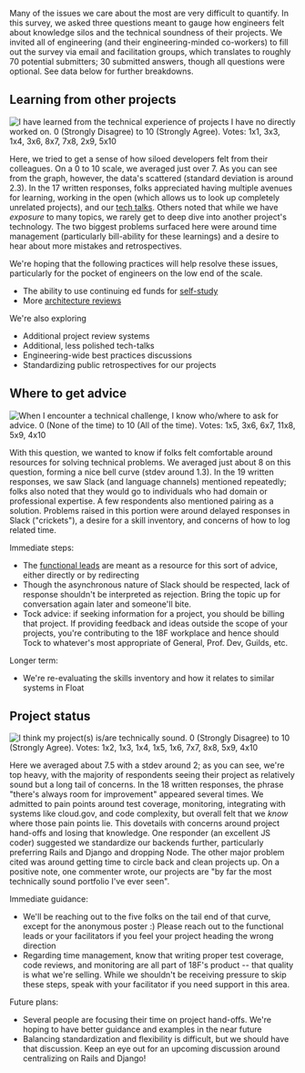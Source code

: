 Many of the issues we care about the most are very difficult to quantify. In
this survey, we asked three questions meant to gauge how engineers felt about
knowledge silos and the technical soundness of their projects. We invited all
of engineering (and their engineering-minded co-workers) to fill out the
survey via email and facilitation groups, which translates to roughly 70
potential submitters; 30 submitted answers, though all questions were
optional. See data below for further breakdowns.

## Learning from other projects

![I have learned from the technical experience of projects I have no directly
worked on. 0 (Strongly Disagree) to 10 (Strongly Agree). Votes: 1x1, 3x3, 1x4,
3x6, 8x7, 7x8, 2x9, 5x10](question1.png)

Here, we tried to get a sense of how siloed developers felt from their
colleagues. On a 0 to 10 scale, we averaged just over 7. As you can see from
the graph, however, the data's scattered (standard deviation is around 2.3).
In the 17 written responses, folks appreciated having multiple avenues for
learning, working in the open (which allows us to look up completely unrelated
projects), and our [tech talks](https://github.com/18F/tech-talks). Others
noted that while we have _exposure_ to many topics, we rarely get to deep dive
into another project's technology. The two biggest problems surfaced here were
around time management (particularly bill-ability for these learnings) and a
desire to hear about more mistakes and retrospectives.

We're hoping that the following practices will help resolve these issues,
particularly for the pocket of engineers on the low end of the scale.

* The ability to use continuing ed funds for
  [self-study](https://handbook.18f.gov/professional-development-and-training/#self-directed-study-for-engineers)
* More [architecture reviews](/architecture_reviews)

We're also exploring

* Additional project review systems
* Additional, less polished tech-talks
* Engineering-wide best practices discussions
* Standardizing public retrospectives for our projects

## Where to get advice

![When I encounter a technical challenge, I know who/where to ask for advice.
0 (None of the time) to 10 (All of the time). Votes: 1x5, 3x6, 6x7, 11x8, 5x9,
4x10](question2.png)

With this question, we wanted to know if folks felt comfortable around
resources for solving technical problems. We averaged just about 8 on this
question, forming a nice bell curve (stdev around 1.3). In the 19 written
responses, we saw Slack (and language channels) mentioned repeatedly; folks
also noted that they would go to individuals who had domain or professional
expertise. A few respondents also mentioned pairing as a solution. Problems
raised in this portion were around delayed responses in Slack ("crickets"), a
desire for a skill inventory, and concerns of how to log related time.

Immediate steps:

* The [functional
  leads](https://handbook.18f.gov/engineering/#functional-leads) are meant as
  a resource for this sort of advice, either directly or by redirecting
* Though the asynchronous nature of Slack should be respected, lack of
  response shouldn't be interpreted as rejection. Bring the topic up for
  conversation again later and someone'll bite.
* Tock advice: if seeking information for a project, you should be billing
  that project. If providing feedback and ideas outside the scope of your
  projects, you're contributing to the 18F workplace and hence should Tock to
  whatever's most appropriate of General, Prof. Dev, Guilds, etc.

Longer term:

* We're re-evaluating the skills inventory and how it relates to similar
  systems in Float

## Project status

![I think my project(s) is/are technically sound. 0 (Strongly Disagree) to 10
(Strongly Agree). Votes: 1x2, 1x3, 1x4, 1x5, 1x6, 7x7, 8x8, 5x9,
4x10](question3.png)

Here we averaged about 7.5 with a stdev around 2; as you can see, we're top
heavy, with the majority of respondents seeing their project as relatively
sound but a long tail of concerns. In the 18 written responses, the phrase
"there's always room for improvement" appeared several times. We admitted to
pain points around test coverage, monitoring, integrating with systems like
cloud.gov, and code complexity, but overall felt that we _know_ where those
pain points lie. This dovetails with concerns around project hand-offs and
losing that knowledge. One responder (an excellent JS coder) suggested we
standardize our backends further, particularly preferring Rails and Django and
dropping Node. The other major problem cited was around getting time to circle
back and clean projects up. On a positive note, one commenter wrote, our
projects are "by far the most technically sound portfolio I've ever seen".

Immediate guidance:

* We'll be reaching out to the five folks on the tail end of that curve,
  except for the anonymous poster :) Please reach out to the functional leads
  or your facilitators if you feel your project heading the wrong direction
* Regarding time management, know that writing proper test coverage,
  code reviews, and monitoring are all part of 18F's product -- that quality
  is what we're selling. While we shouldn't be receiving pressure to skip
  these steps, speak with your facilitator if you need support in this area.

Future plans:

* Several people are focusing their time on project hand-offs. We're hoping to
  have better guidance and examples in the near future
* Balancing standardization and flexibility is difficult, but we should have
  that discussion. Keep an eye out for an upcoming discussion around
  centralizing on Rails and Django!
